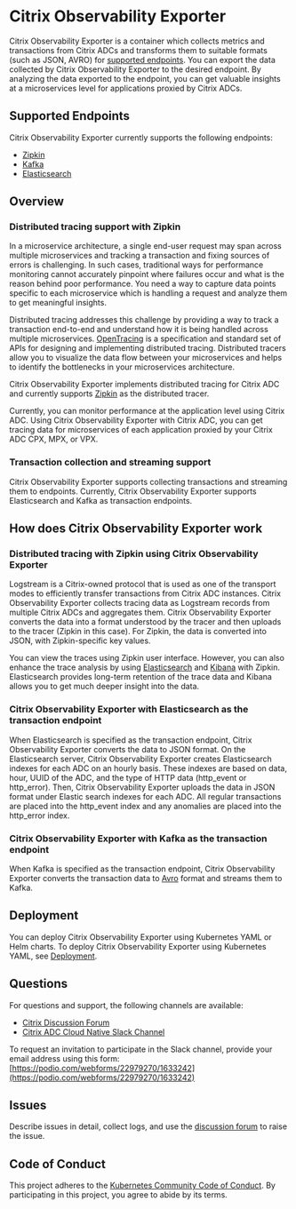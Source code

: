 # Citrix Observability Exporter

 Citrix Observability Exporter is a container which collects metrics and transactions from Citrix ADCs and transforms them to suitable formats (such as JSON, AVRO) for [supported endpoints](#Supported-Endpoints). You can export the data collected by Citrix Observability Exporter to the desired endpoint. By analyzing the data exported to the endpoint, you can get valuable insights at a microservices level for applications proxied by Citrix ADCs.

## Supported Endpoints

 Citrix Observability Exporter currently supports the following endpoints:

 - [Zipkin](https://zipkin.io/)
 - [Kafka](https://kafka.apache.org/)
 - [Elasticsearch](https://www.elastic.co/products/elasticsearch)

## Overview

### Distributed tracing support with Zipkin

In a microservice architecture, a single end-user request may span across multiple microservices and tracking a transaction and fixing sources of errors is challenging. In such cases, traditional ways for performance monitoring cannot accurately pinpoint where failures occur and what is the reason behind poor performance. You need a way to capture data points specific to each microservice which is handling a request and analyze them to get meaningful insights.

Distributed tracing addresses this challenge by providing a way to track a transaction end-to-end and understand how it is being handled across multiple microservices. [OpenTracing](https://opentracing.io/) is a specification and standard set of APIs for designing and implementing distributed tracing. Distributed tracers allow you to visualize the data flow between your microservices and helps to identify the bottlenecks in your microservices architecture.

Citrix Observability Exporter implements distributed tracing for Citrix ADC and currently supports [Zipkin](https://zipkin.io/) as the distributed tracer.

Currently, you can monitor performance at the application level using Citrix ADC. Using Citrix Observability Exporter with Citrix ADC, you can get tracing data for microservices of each application proxied by your Citrix ADC CPX, MPX, or VPX.

### Transaction collection and streaming support

Citrix Observability Exporter supports collecting transactions and streaming them to endpoints. Currently, Citrix Observability Exporter supports Elasticsearch and Kafka as transaction endpoints.

## How does Citrix Observability Exporter work

### Distributed tracing with Zipkin using Citrix Observability Exporter

Logstream is a Citrix-owned protocol that is used as one of the transport modes to efficiently transfer transactions from Citrix ADC instances. Citrix Observability Exporter collects tracing data as Logstream records from multiple Citrix ADCs and aggregates them. Citrix Observability Exporter converts the data into a format understood by the tracer and then uploads to the tracer (Zipkin in this case). For Zipkin, the data is converted into JSON, with Zipkin-specific key values.

You can view the traces using Zipkin user interface. However, you can also enhance the trace analysis by using [Elasticsearch](https://www.elastic.co/products/elasticsearch) and [Kibana](https://www.elastic.co/products/kibana) with Zipkin. Elasticsearch provides long-term retention of the trace data and Kibana allows you to get much deeper insight into the data.

### Citrix Observability Exporter with Elasticsearch as the transaction endpoint

When Elasticsearch is specified as the transaction endpoint, Citrix Observability Exporter converts the data to JSON format. On the Elasticsearch server, Citrix Observability Exporter creates Elasticsearch indexes for each ADC on an hourly basis. These indexes are based on data, hour, UUID of the ADC, and the type of HTTP data (http_event or http_error). Then, Citrix Observability Exporter uploads the data in JSON format under Elastic search indexes for each ADC. All regular transactions are placed into the http_event index and any anomalies are placed into the http_error index.  

### Citrix Observability Exporter with Kafka as the transaction endpoint

When Kafka is specified as the transaction endpoint, Citrix Observability Exporter converts the transaction data to [Avro](http://avro.apache.org/docs/current/Avro) format and streams them to Kafka.

## Deployment

You can deploy Citrix Observability Exporter using Kubernetes YAML or Helm charts. To deploy Citrix Observability Exporter using Kubernetes YAML, see [Deployment](deployment/README.md).

## Questions

For questions and support, the following channels are available:

-  [Citrix Discussion Forum](https://discussions.citrix.com/)
-  [Citrix ADC Cloud Native Slack Channel](https://citrixadccloudnative.slack.com/)
  
To request an invitation to participate in the Slack channel, provide your email address using this form: [https://podio.com/webforms/22979270/1633242](https://podio.com/webforms/22979270/1633242)

## Issues

Describe issues in detail, collect logs, and use the [discussion forum](https://discussions.citrix.com/forum/1657-netscaler-cpx/) to raise the issue.

## Code of Conduct

This project adheres to the [Kubernetes Community Code of Conduct](https://github.com/kubernetes/community/blob/master/code-of-conduct.md). By participating in this project, you agree to abide by its terms.
